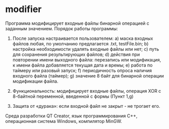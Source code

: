 # modifier

 Программа модифицирует входные файлы бинарной операцией с заданным значением.
Порядок работы программы:
1) После запуска настраивается пользователем:
а) маска входных файлов любая, по умолчанию предлагается .txt, testFile.bin;
b) настройка необходимости удалять входные файлы или нет;
c) путь для сохранения результирующих файлов;
d) действия при повторении имени выходного файла: перезапись или модификация, к имени файла добавляется текущая дата и времы;
e) работа по таймеру или разовый запуск;
f) периодичность опроса наличия входного файла (таймер);
g) значение 8 байт для бинарной операции модификации файла.

2) Функциональность: модифицирует входные файлы, операция XOR с 8-байтной переменной, введенной с формы (Пункт 1,g)
3) Защита от «дурака»: если входной файл не закрыт - не трогает его.

Среда разработки QT Creator, язык программирования С++, операционная система Windows, компилятор MinGW.
